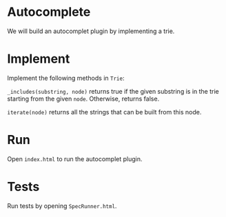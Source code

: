 # Autocomplete

We will build an autocomplet plugin by implementing a trie.

# Implement

Implement the following methods in `Trie`:

`_includes(substring, node)` returns true if the given substring is in the trie starting from the given `node`. Otherwise, returns false.

`iterate(node)` returns all the strings that can be built from this node.

# Run

Open `index.html` to run the autocomplet plugin.

# Tests

Run tests by opening `SpecRunner.html`.
